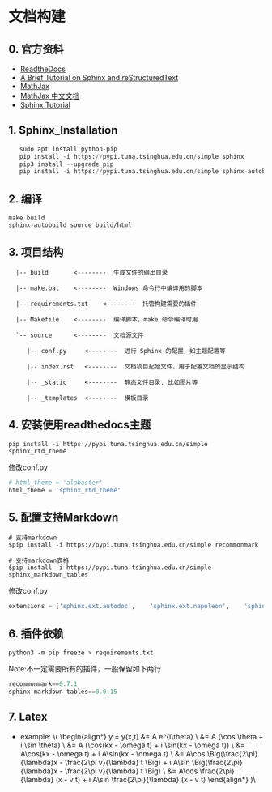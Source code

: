 # 文档构建

## 0. 官方资料

- [ReadtheDocs](https://docs.readthedocs.io/en/stable/index.html)
- [A Brief Tutorial on Sphinx and reStructuredText](https://iridescent.ink/HowToMakeDocs/index.html)
- [MathJax](http://docs.mathjax.org/en/latest/input/tex/macros/index.html)
- [MathJax 中文文档](https://mathjax-chinese-doc.readthedocs.io/en/latest/)
- [Sphinx Tutorial](https://sphinx-handbook.readthedocs.io/en/latest/index.html)

## 1. Sphinx_Installation

```python
   sudo apt install python-pip
   pip install -i https://pypi.tuna.tsinghua.edu.cn/simple sphinx
   pip3 install --upgrade pip
   pip install -i https://pypi.tuna.tsinghua.edu.cn/simple sphinx-autobuild
```

## 2. 编译
   ```shell
   make build
   sphinx-autobuild source build/html
   ```
## 3. 项目结构

      |-- build       <--------  生成文件的输出目录
    
      |-- make.bat    <--------  Windows 命令行中编译用的脚本
    
      |-- requirements.txt    <--------  托管构建需要的插件
    
      |-- Makefile    <--------  编译脚本，make 命令编译时用
    
      `-- source      <--------  文档源文件
    
         |-- conf.py     <--------  进行 Sphinx 的配置，如主题配置等
    
         |-- index.rst   <--------  文档项目起始文件，用于配置文档的显示结构
    
         |-- _static     <--------  静态文件目录, 比如图片等
    
         |-- _templates  <--------  模板目录



## 4. 安装使用readthedocs主题
   `pip install -i https://pypi.tuna.tsinghua.edu.cn/simple sphinx_rtd_theme`

   修改conf.py
   ```python
   # html_theme = 'alabaster'
   html_theme = 'sphinx_rtd_theme'
   ```

## 5. 配置支持Markdown
   ```shell
   # 支持markdown
   $pip install -i https://pypi.tuna.tsinghua.edu.cn/simple recommonmark
   ​
   # 支持markdown表格
   $pip install -i https://pypi.tuna.tsinghua.edu.cn/simple sphinx_markdown_tables
   ```

   修改conf.py
   ```python
   extensions = ['sphinx.ext.autodoc',    'sphinx.ext.napoleon',    'sphinx.ext.mathjax','recommonmark','sphinx_markdown_tables']
   ```

## 6. 插件依赖

   `python3 -m pip freeze > requirements.txt`

   Note:不一定需要所有的插件，一般保留如下两行
   ```python
   recommonmark==0.7.1
   sphinx-markdown-tables==0.0.15
   ```

## 7. Latex

- example:
\\(
\begin{align*}
y = y(x,t) &= A e^{i\theta} \\
&= A (\cos \theta + i \sin \theta) \\
&= A (\cos(kx - \omega t) + i \sin(kx - \omega t)) \\
&= A\cos(kx - \omega t) + i A\sin(kx - \omega t)  \\
&= A\cos \Big(\frac{2\pi}{\lambda}x - \frac{2\pi v}{\lambda} t \Big) + i A\sin \Big(\frac{2\pi}{\lambda}x - \frac{2\pi v}{\lambda} t \Big)  \\
&= A\cos \frac{2\pi}{\lambda} (x - v t) + i A\sin \frac{2\pi}{\lambda} (x - v t)
\end{align*}
)\\


